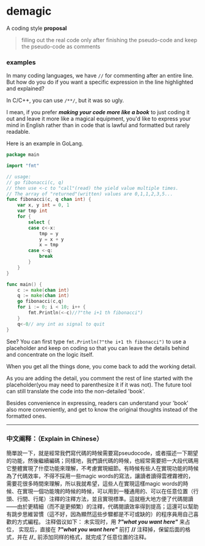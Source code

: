 # demagic
A coding style __proposal__
> filling out the real code only after finishing the pseudo-code and keep the pseudo-code as comments

### examples
In many coding languages, we have `//` for commenting after an entire line. But how do you do if you want a specific expression in the line highlighted and explained?

In C/C++, you can use `/**/`, but it was so ugly.

I mean, if you prefer ___making your code more like a book___ to just coding it out and leave it more like a magical equipment, you'd like to express your mind in English rather than in code that is lawful and formatted but rarely readable.

Here is an example in GoLang.

```go
package main

import "fmt"

// usage: 
// go fibonacci(c, q)
// then use <-c to "call"(read) the yield value multiple times. 
// The array of "returned"(written) values are 0,1,1,2,3,5...
func fibonacci(c, q chan int) {
	var x, y int = 0, 1
	var tmp int
	for {
		select {
		case c<-x:
			tmp = y
			y = x + y
			x = tmp
		case <-q:
			break
		}
	}
}

func main() {
	c := make(chan int)
	q := make(chan int)
	go fibonacci(c,q)
	for i := 0; i < 10; i++ {
		fmt.Println(<-c)//?"the i+1 th fibonacci")
	}
	q<-0// any int as signal to quit
}
```
See? You can first type `fmt.Println(?"the i+1 th fibonacci")` to use a placeholder and keep on coding so that you can leave the details behind and concentrate on the logic itself.

When you get all the things done, you come back to add the working detail.

As you are adding the detail, you comment the rest of line started with the placeholder(you may need to parenthesize it if it was not). The future tool can still translate the code into the non-detailed 'book'.

Besides convenience in expressing, readers can understand your 'book' also more conveniently, and get to know the original thoughts instead of the formatted ones.



* * *

### 中文阐释：（Explain in Chinese）
簡單說一下，就是經常我們寫代碼的時候需要寫pseudocode，或者描述一下期望的功能，然後繼續編碼；同樣地，我們讀代碼的時候，也經常需要把一大段代碼用它整體實現了什麼功能來理解，不考慮實現細節。有時候有些人在實現功能的時候為了代碼效率，不得不採用一些magic words的寫法，讓讀者讀得雲裡霧裡的，需要花很多時間來理解，所以我就希望，這些人在實現這樣magic words的時候、在實現一個功能塊的時候的時候，可以用到一種通用的、可以在任意位置（行頭、行間、行尾）注釋的注釋方法，並且實現標準。這就極大地方便了代碼閱讀——由於更精細（而不是更頻繁）的注釋，代碼閱讀效率得到提高；這還可以幫助有跳步思維習慣（這不好，因為顯然這些步驟都是不可或缺的）的程序員用自己喜歡的方式編程。
注释倡议如下：
未实现时，用 ___?"what you want here"___ 来占位，
实现后，直接在 ___?"what you want here"___ 前打 __//__ 注释掉，保留后面的格式，并在 __//___ 前添加同样的格式，就完成了任意位置的注释。
